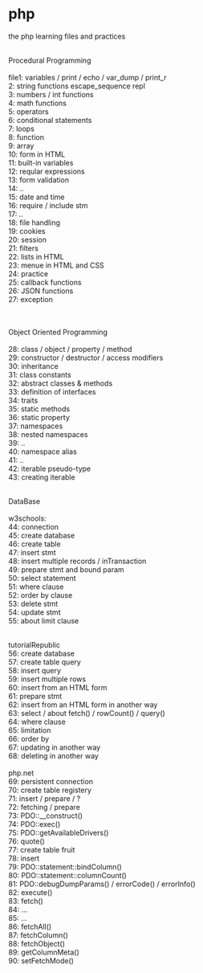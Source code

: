 # php
the php learning files and practices <br> <br>

Procedural Programming <br><br>
file1: variables / print / echo / var_dump / print_r <br>
2: string functions escape_sequence repl <br>
3: numbers / int functions  <br>
4: math functions <br>
5: operators <br>
6: conditional statements <br>
7: loops <br>
8: function <br>
9: array <br>
10: form in HTML <br>
11: built-in variables <br>
12: reqular expressions <br>
13: form validation <br>
14: .. <br>
15: date and time <br>
16: require / include stm <br>
17: .. <br>
18: file handling <br>
19: cookies <br>
20: session <br>
21: filters <br>
22: lists in HTML <br>
23: menue in HTML and CSS <br>
24: practice <br>
25: callback functions <br>
26: JSON functions <br>
27: exception <br> <br> <br> 

Object Oriented Programming <br> <br> 
28: class / object / property / method <br> 
29: constructor / destructor / access modifiers <br> 
30: inheritance <br> 
31: class constants <br> 
32: abstract classes & methods <br> 
33: definition of interfaces <br> 
34: traits <br> 
35: static methods <br> 
36: static property <br> 
37: namespaces <br> 
38: nested namespaces <br> 
39: .. <br> 
40: namespace alias <br> 
41: .. <br> 
42: iterable pseudo-type <br> 
43: creating iterable <br> <br> 

DataBase <br> <br> 
w3schools: <br> 
44: connection <br> 
45: create database <br> 
46: create table <br> 
47: insert stmt <br> 
48: insert multiple records / inTransaction <br> 
49: prepare stmt and bound param <br> 
50: select statement <br> 
51: where clause <br> 
52: order by clause <br> 
53: delete stmt <br> 
54: update stmt <br> 
55: about limit clause <br> <br> 

tutorialRepublic<br> 
56: create database <br> 
57: create table query <br> 
58: insert query <br> 
59: insert multiple rows <br> 
60: insert from an HTML form <br> 
61: prepare stmt <br> 
62: insert from an HTML form in another way <br> 
63: select / about fetch() / rowCount() / query() <br> 
64: where clause <br> 
65: limitation <br> 
66: order by <br> 
67: updating in another way <br> 
68: deleting in another way <br> <br> 
php.net <br> 
69: persistent connection <br> 
70: create table registery <br> 
71: insert / prepare / ? <br> 
72: fetching / prepare <br> 
73: PDO::__construct() <br> 
74: PDO::exec() <br> 
75: PDO::getAvailableDrivers() <br> 
76: quote() <br> 
77: create table fruit <br> 
78: insert <br> 
79: PDO::statement::bindColumn() <br> 
80: PDO::statement::columnCount() <br> 
81: PDO::debugDumpParams() / errorCode() / errorInfo() <br> 
82: execute() <br> 
83: fetch() <br> 
84: ... <br> 
85: ... <br> 
86: fetchAll() <br> 
87: fetchColumn() <br> 
88: fetchObject() <br> 
89: getColumnMeta() <br> 
90: setFetchMode()
